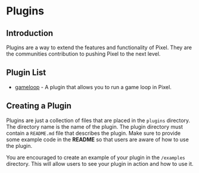 # Plugins

## Introduction

Plugins are a way to extend the features and functionality of Pixel. They are the communities contribution
to pushing Pixel to the next level.


## Plugin List

* [gameloop](gameloop/README.md) - A plugin that allows you to run a game loop in Pixel.


## Creating a Plugin

Plugins are just a collection of files that are placed in the `plugins` directory. The directory name
is the name of the plugin. The plugin directory must contain a `README.md` file that describes the plugin.
Make sure to provide some example code in the **README** so that users are aware of how to use the plugin.

You are encouraged to create an example of your plugin in the `/examples` directory. This will allow users
to see your plugin in action and how to use it.